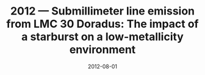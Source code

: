 ---
title: "2012 &mdash; Submillimeter line emission from LMC 30 Doradus: The impact of a starburst on a low-metallicity environment"
collection: publications
refereed: 'yes'
permalink: \publication\2012-08-01-Submillimeter-line-emission-from-LMC-30-Doradus-The-impact-of
date: "2012-08-01"
venue: "Astronomy &amp; Astrophysics"
paperurl: 
link: "https://ui.adsabs.harvard.edu/abs/2012A&A...544A..84P"
citation: "Pineda, J. L.; Mizuno, N.; Röllig, M.; Stutzki, J.; Kramer, C.; Klein, U.; Rubio, M.; Kawamura, A.; Minamidani, T.; Benz, A.; Burton, M.; Fukui, Y.; Koo, B. -C.; Onishi, T., Astronomy &amp; Astrophysics, Volume 544, id.A84, 11 pp."
---